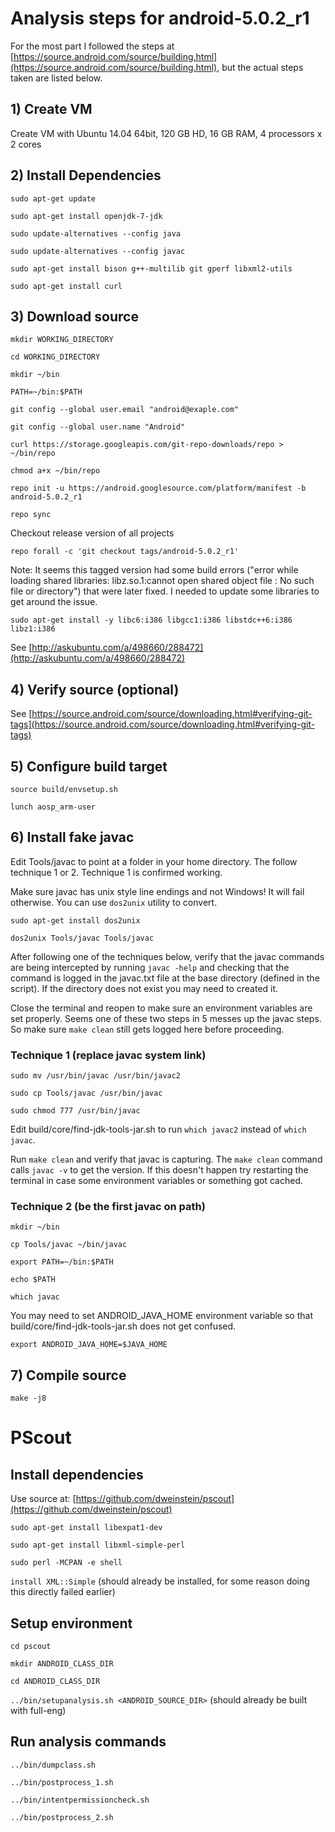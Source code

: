 # Analysis steps for android-5.0.2_r1

For the most part I followed the steps at  [https://source.android.com/source/building.html](https://source.android.com/source/building.html), but the actual steps taken are listed below.

## 1) Create VM
Create VM with Ubuntu 14.04 64bit, 120 GB HD, 16 GB RAM, 4 processors x 2 cores

## 2) Install Dependencies
`sudo apt-get update`

`sudo apt-get install openjdk-7-jdk`

`sudo update-alternatives --config java`

`sudo update-alternatives --config javac`

`sudo apt-get install bison g++-multilib git gperf libxml2-utils`

`sudo apt-get install curl`

## 3) Download source
`mkdir WORKING_DIRECTORY`

`cd WORKING_DIRECTORY`

`mkdir ~/bin`

`PATH=~/bin:$PATH`

`git config --global user.email "android@exaple.com"`

`git config --global user.name "Android"`

`curl https://storage.googleapis.com/git-repo-downloads/repo > ~/bin/repo`

`chmod a+x ~/bin/repo`

`repo init -u https://android.googlesource.com/platform/manifest -b android-5.0.2_r1`

`repo sync`

Checkout release version of all projects

`repo forall -c 'git checkout tags/android-5.0.2_r1'`

Note: It seems this tagged version had some build errors ("error while loading shared libraries: libz.so.1:cannot open shared object file : No such file or directory") that were later fixed.  I needed to update some libraries to get around the issue.

`sudo apt-get install -y libc6:i386 libgcc1:i386 libstdc++6:i386 libz1:i386`

See [http://askubuntu.com/a/498660/288472](http://askubuntu.com/a/498660/288472)

## 4) Verify source (optional)

See [https://source.android.com/source/downloading.html#verifying-git-tags](https://source.android.com/source/downloading.html#verifying-git-tags)

## 5) Configure build target

`source build/envsetup.sh`

`lunch aosp_arm-user`

## 6) Install fake javac

Edit Tools/javac to point at a folder in your home directory.  The follow technique 1 or 2.  Technique 1 is confirmed working.

Make sure javac has unix style line endings and not Windows!  It will fail otherwise.  You can use `dos2unix` utility to convert.

`sudo apt-get install dos2unix`

`dos2unix Tools/javac Tools/javac`

After following one of the techniques below, verify that the javac commands are being intercepted by running `javac -help` and checking that the command is logged in the javac.txt file at the base directory (defined in the script).  If the directory does not exist you may need to created it.

Close the terminal and reopen to make sure an environment variables are set properly.  Seems one of these two steps in 5 messes up the javac steps.  So make sure `make clean` still gets logged here before proceeding.

### Technique 1 (replace javac system link)
`sudo mv /usr/bin/javac /usr/bin/javac2`

`sudo cp Tools/javac /usr/bin/javac`

`sudo chmod 777 /usr/bin/javac`

Edit build/core/find-jdk-tools-jar.sh to run `which javac2` instead of `which javac`.

Run `make clean` and verify that javac is capturing.  The `make clean` command calls `javac -v` to get the version.  If this doesn't happen try restarting the terminal in case some environment variables or something got cached.

### Technique 2 (be the first javac on path)

`mkdir ~/bin`

`cp Tools/javac ~/bin/javac`

`export PATH=~/bin:$PATH`

`echo $PATH`

`which javac`

You may need to set ANDROID\_JAVA\_HOME environment variable so that build/core/find-jdk-tools-jar.sh does not get confused.

`export ANDROID_JAVA_HOME=$JAVA_HOME`

## 7) Compile source

`make -j8`

# PScout

## Install dependencies 

Use source at: [https://github.com/dweinstein/pscout](https://github.com/dweinstein/pscout)

`sudo apt-get install libexpat1-dev`

`sudo apt-get install libxml-simple-perl`

`sudo perl -MCPAN -e shell`

`install XML::Simple` (should already be installed, for some reason doing this directly failed earlier)

## Setup environment

`cd pscout`

`mkdir ANDROID_CLASS_DIR`

`cd ANDROID_CLASS_DIR`

`../bin/setupanalysis.sh <ANDROID_SOURCE_DIR>` (should already be built with full-eng)

## Run analysis commands
`../bin/dumpclass.sh`

`../bin/postprocess_1.sh`

`../bin/intentpermissioncheck.sh`

`../bin/postprocess_2.sh`
